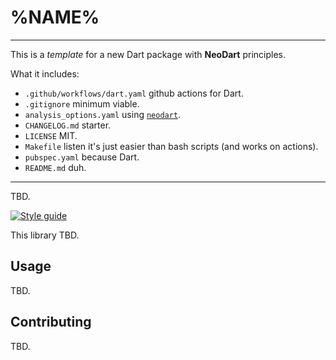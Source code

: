 # %NAME%

<!-- DELETE START -->

---

This is a _template_ for a new Dart package with **NeoDart** principles.

What it includes:

- `.github/workflows/dart.yaml` github actions for Dart.
- `.gitignore` minimum viable.
- `analysis_options.yaml` using [`neodart`][sty_url].
- `CHANGELOG.md` starter.
- `LICENSE` MIT.
- `Makefile` listen it's just easier than bash scripts (and works on actions).
- `pubspec.yaml` because Dart.
- `README.md` duh.

---

<!-- DELETE END -->

TBD.

<!-- ENABLE WHEN PUBLISHED
[![On pub.dev][pub_img]][pub_url]
[![Code coverage][cov_img]][cov_url]
[![Github action status][gha_img]][gha_url]
[![Dartdocs][doc_img]][doc_url]
-->

[![Style guide][sty_img]][sty_url]

[pub_url]: https://pub.dartlang.org/packages/%NAME%
[pub_img]: https://img.shields.io/pub/v/%NAME%.svg
[gha_url]: https://github.com/neo-dart/%NAME%/actions
[gha_img]: https://github.com/neo-dart/%NAME%/workflows/Dart/badge.svg
[cov_url]: https://codecov.io/gh/neo-dart/%NAME%
[cov_img]: https://codecov.io/gh/neo-dart/%NAME%/branch/main/graph/badge.svg
[doc_url]: https://www.dartdocs.org/documentation/%NAME%/latest
[doc_img]: https://img.shields.io/badge/Documentation-%NAME%-blue.svg
[sty_url]: https://pub.dev/packages/neodart
[sty_img]: https://img.shields.io/badge/style-neodart-9cf.svg

This library TBD.

## Usage

TBD.

## Contributing

TBD.
